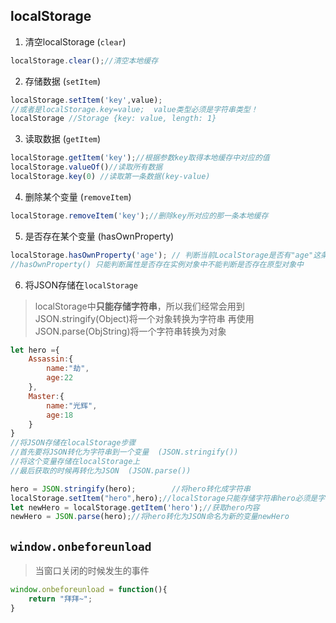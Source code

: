 ## localStorage
1) 清空localStorage (`clear`)

```js
localStorage.clear();//清空本地缓存
```

2) 存储数据 (`setItem`)

```js
localStorage.setItem('key',value);
//或者是localStorage.key=value;  value类型必须是字符串类型！
localStorage //Storage {key: value, length: 1}
```

3) 读取数据 (`getItem`)

```js
localStorage.getItem('key');//根据参数key取得本地缓存中对应的值
localStorage.valueOf()//读取所有数据
localStorage.key(0) //读取第一条数据(key-value)
```

4) 删除某个变量 (`removeItem`)

```js
localStorage.removeItem('key');//删除key所对应的那一条本地缓存
```

5) 是否存在某个变量 (hasOwnProperty)

```js
localStorage.hasOwnProperty('age'); // 判断当前LocalStorage是否有"age"这条记录(不包括原型属性)
//hasOwnProperty() 只能判断属性是否存在实例对象中不能判断是否存在原型对象中
```

6) 将JSON存储在`localStorage`
>  localStorage中**只能存储字符串**，所以我们经常会用到
>  JSON.stringify(Object)将一个对象转换为字符串
>  再使用JSON.parse(ObjString)将一个字符串转换为对象

```js
let hero ={
    Assassin:{
        name:"劫",
        age:22
    },
    Master:{
        name:"光辉",
        age:18
    }
}
//将JSON存储在localStorage步骤
//首先要将JSON转化为字符串到一个变量  (JSON.stringify())
//将这个变量存储在localStorage上
//最后获取的时候再转化为JSON  (JSON.parse())

hero = JSON.stringify(hero);        //将hero转化成字符串
localStorage.setItem("hero",hero);//localStorage只能存储字符串hero必须是字符串类型
let newHero = localStorage.getItem('hero');//获取hero内容
newHero = JSON.parse(hero);//将hero转化为JSON命名为新的变量newHero
```

## `window.onbeforeunload`
> 当窗口关闭的时候发生的事件

```js
window.onbeforeunload = function(){
    return "拜拜~";
}
```